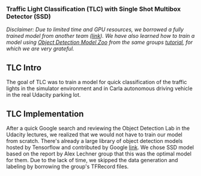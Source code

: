 ### Traffic Light Classification (TLC) with Single Shot Multibox Detector (SSD)

_Disclaimer: Due to limited time and GPU resources, we borrowed a fully trained model from another team 
([link](https://github.com/alex-lechner/Traffic-Light-Classification/tree/master/models)). We have also learned how to 
train a model using [Object Detection Model Zoo](https://github.com/tensorflow/models/blob/r1.5/research/object_detection/g3doc/detection_model_zoo.md)
from the same groups [tutorial](https://github.com/alex-lechner/Traffic-Light-Classification/blob/master/README.md), 
for which we are very grateful._

## TLC Intro

The goal of TLC was to train a model for quick classification of the traffic lights in the simulator environment and in
Carla autonomous driving vehicle in the real Udacity parking lot.

## TLC Implementation

After a quick Google search and reviewing the Object Detection Lab in the Udacity lectures, we realized that 
we would not have to train our model from scratch.  There's already a large library of object detection models hosted by 
Tensorflow and contributed by Google [link](https://github.com/tensorflow/models/tree/r1.5/research/object_detection).
We chose SSD model based on the report by Alex Lechner group that this was the optimal model for them.
Due to the lack of time, we skipped the data generation and labeling by borrowing the group's TFRecord files.